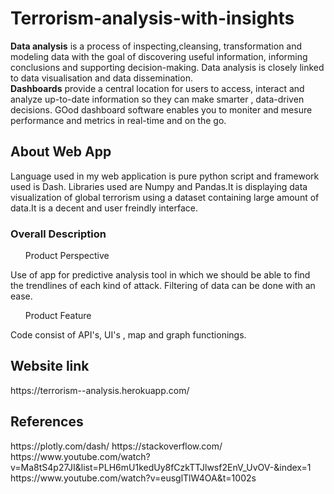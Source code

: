 # <h1>Terrorism-analysis-with-insights</h1>
<b>Data analysis</b> is a process of inspecting,cleansing, transformation and modeling data with the goal of discovering useful information, informing conclusions and supporting decision-making. Data analysis is closely linked to data visualisation and data dissemination.</br>
<b>Dashboards</b> provide a central location for users to access, interact and analyze up-to-date information so they can make smarter , data-driven decisions. GOod dashboard software enables you to moniter and mesure performance and metrics in real-time and on the go.

<h2>About Web App</h2>
 Language used in my web application is pure python script and framework used is Dash. Libraries used are Numpy and Pandas.It is displaying data visualization of global      terrorism using a dataset containing large amount of data.It is a decent and user freindly interface.

<h3>Overall Description</h3>
<ol> Product Perspective</ol>
Use of app for predictive analysis tool in which we should be able to find the trendlines of each kind of attack. Filtering of data can be done with an ease.
<ol>Product Feature</ol>
Code consist of API's, UI's , map and graph functionings.

<h2> Website link </h2>
https://terrorism--analysis.herokuapp.com/

<h2>References</h2>
https://plotly.com/dash/
https://stackoverflow.com/
https://www.youtube.com/watch?v=Ma8tS4p27JI&list=PLH6mU1kedUy8fCzkTTJlwsf2EnV_UvOV-&index=1
https://www.youtube.com/watch?v=eusglTlW4OA&t=1002s



